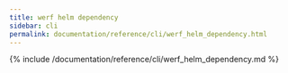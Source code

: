 ```yaml
---
title: werf helm dependency
sidebar: cli
permalink: documentation/reference/cli/werf_helm_dependency.html
---
```


{% include /documentation/reference/cli/werf_helm_dependency.md %}
